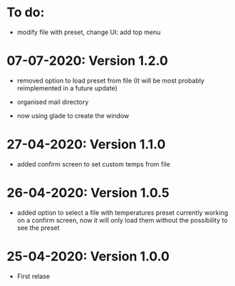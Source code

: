 # To do:

 * modify file with preset, change UI: add top menu

# 07-07-2020: Version 1.2.0

 * removed option to load preset from file (It will be most probably reimplemented in a future update)

 * organised mail directory

 * now using glade to create the window

# 27-04-2020: Version 1.1.0

 * added confirm screen to set custom temps from file

# 26-04-2020: Version 1.0.5

 * added option to select a file with temperatures preset
currently working on a confirm screen, now it will only load them without the possibility to see the preset

# 25-04-2020: Version 1.0.0

 * First relase
